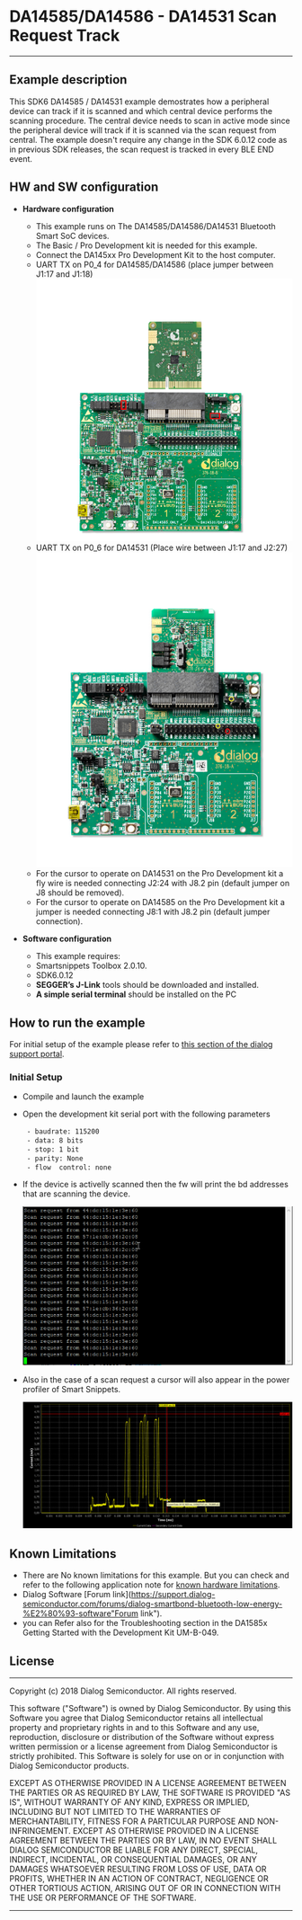 # DA14585/DA14586 - DA14531 Scan Request Track

---


## Example description

This SDK6 DA14585 / DA14531 example demostrates how a peripheral device can track if it is scanned and which central device 
performs the scanning procedure.
The central device needs to scan in active mode since the peripheral device will track if it is scanned via
the scan request from central.
The example doesn't require any change in the SDK 6.0.12 code as in previous SDK releases, the scan request is tracked in every BLE END event.
	
## HW and SW configuration


* **Hardware configuration**

	- This example runs on The DA14585/DA14586/DA14531 Bluetooth Smart SoC devices.
	- The Basic / Pro Development kit is needed for this example.
	- Connect the DA145xx Pro Development Kit to the host computer.
	- UART TX on P0_4 for DA14585/DA14586 (place jumper between J1:17 and J1:18)
		![DA14585_connection_wires](assets/DA14585_connection_wires.png)
	- UART TX on P0_6 for DA14531 (Place wire between J1:17 and J2:27)
		![DA14531_connection_wires](assets/DA14531_connection_wires.png)
	- For the cursor to operate on DA14531 on the Pro Development kit a fly wire is needed connecting J2:24 with J8.2 pin (default jumper on J8 should be removed).
	- For the cursor to operate on DA14585 on the Pro Development kit a jumper is needed connecting J8:1 with J8.2 pin (default jumper connection).

* **Software configuration**

	- This example requires:
    * Smartsnippets Toolbox 2.0.10.
    * SDK6.0.12
	- **SEGGER’s J-Link** tools should be downloaded and installed.
	- **A simple serial terminal** should be installed on the PC


## How to run the example

For initial setup of the example please refer to [this section of the dialog support portal](https://support.dialog-semiconductor.com/resource/da1458x-example-setup).

### Initial Setup

 - Compile and launch the example
 - Open the development kit serial port with the following parameters

		- baudrate: 115200
		- data: 8 bits
		- stop: 1 bit
		- parity: None
		- flow  control: none
 - If the device is activelly scanned then the fw will print the bd addresses that are scanning the device.
 
	![scan_requests_print](assets/scan_requests_print.png)
 - Also in the case of a scan request a cursor will also appear in the power profiler of Smart Snippets.

	![scan_request_cursor](assets/scan_request_cursor.png)


## Known Limitations


- There are No known limitations for this example. But you can check and refer to the following application note for
[known hardware limitations](https://support.dialog-semiconductor.com/system/files/resources/DA1458x-KnownLimitations_2018_02_06.pdf "known hardware limitations").
- Dialog Software [Forum link](https://support.dialog-semiconductor.com/forums/dialog-smartbond-bluetooth-low-energy-%E2%80%93-software"Forum link").
- you can Refer also for the Troubleshooting section in the DA1585x Getting Started with the Development Kit UM-B-049.


## License


**************************************************************************************

 Copyright (c) 2018 Dialog Semiconductor. All rights reserved.

 This software ("Software") is owned by Dialog Semiconductor. By using this Software
 you agree that Dialog Semiconductor retains all intellectual property and proprietary
 rights in and to this Software and any use, reproduction, disclosure or distribution
 of the Software without express written permission or a license agreement from Dialog
 Semiconductor is strictly prohibited. This Software is solely for use on or in
 conjunction with Dialog Semiconductor products.

 EXCEPT AS OTHERWISE PROVIDED IN A LICENSE AGREEMENT BETWEEN THE PARTIES OR AS
 REQUIRED BY LAW, THE SOFTWARE IS PROVIDED "AS IS", WITHOUT WARRANTY OF ANY KIND,
 EXPRESS OR IMPLIED, INCLUDING BUT NOT LIMITED TO THE WARRANTIES OF MERCHANTABILITY,
 FITNESS FOR A PARTICULAR PURPOSE AND NON-INFRINGEMENT. EXCEPT AS OTHERWISE PROVIDED
 IN A LICENSE AGREEMENT BETWEEN THE PARTIES OR BY LAW, IN NO EVENT SHALL DIALOG
 SEMICONDUCTOR BE LIABLE FOR ANY DIRECT, SPECIAL, INDIRECT, INCIDENTAL, OR
 CONSEQUENTIAL DAMAGES, OR ANY DAMAGES WHATSOEVER RESULTING FROM LOSS OF USE, DATA OR
 PROFITS, WHETHER IN AN ACTION OF CONTRACT, NEGLIGENCE OR OTHER TORTIOUS ACTION,
 ARISING OUT OF OR IN CONNECTION WITH THE USE OR PERFORMANCE OF THE SOFTWARE.

**************************************************************************************
